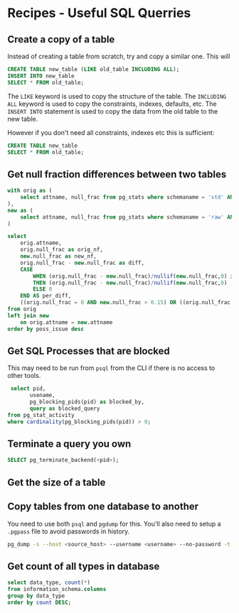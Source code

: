 # Recipes - Useful SQL Querries

## Create a copy of a table
Instead of creating a table from scratch, try and copy a similar one. This will 
```sql
CREATE TABLE new_table (LIKE old_table INCLUDING ALL);
INSERT INTO new_table
SELECT * FROM old_table; 
```
The `LIKE` keyword is used to copy the structure of the table. 
The `INCLUDING ALL` keyword is used to copy the constraints, indexes, defaults, etc. 
The `INSERT INTO` statement is used to copy the data from the old table to the new table.

However if you don't need all constraints, indexes etc this is sufficient:
```sql
CREATE TABLE new_table
SELECT * FROM old_table; 
```

## Get null fraction differences between two tables
```sql
with orig as (
    select attname, null_frac from pg_stats where schemaname = 'std' AND tablename = 'a133_general'
),
new as (
    select attname, null_frac from pg_stats where schemaname = 'raw' AND tablename = 'general'
)

select 
    orig.attname,
    orig.null_frac as orig_nf,
    new.null_frac as new_nf,
    orig.null_frac - new.null_frac as diff,
    CASE
        WHEN (orig.null_frac - new.null_frac)/nullif(new.null_frac,0) is not null
        THEN (orig.null_frac - new.null_frac)/nullif(new.null_frac,0)
        ELSE 0
    END AS per_diff,
    ((orig.null_frac = 0 AND new.null_frac > 0.15) OR ((orig.null_frac - new.null_frac)/nullif(new.null_frac,0) > 0.15)) AND (new.null_frac > 0.05) as poss_issue
from orig
left join new
    on orig.attname = new.attname
order by poss_issue desc
```

## Get SQL Processes that are blocked
This may need to be run from `psql` from the CLI if there is no access to other tools.
```sql
 select pid,
       usename,
       pg_blocking_pids(pid) as blocked_by,
       query as blocked_query
from pg_stat_activity
where cardinality(pg_blocking_pids(pid)) > 0;
```
## Terminate a query you own
```sql
SELECT pg_terminate_backend(<pid>);
```

## Get the size of a table

## Copy tables from one database to another
You need to use both `psql` and `pgdump` for this.
You'll also need to setup a `.pgpass` file to avoid passwords in history. 
```bash
pg_dump -s --host <source_host> --username <username> --no-password -t <schema.table>  <source_db> | psql --host <target_host> --username <username> --no-password <target_db>
```

## Get count of all types in database
```sql
select data_type, count(*) 
from information_schema.columns 
group by data_type
order by count DESC;
```


